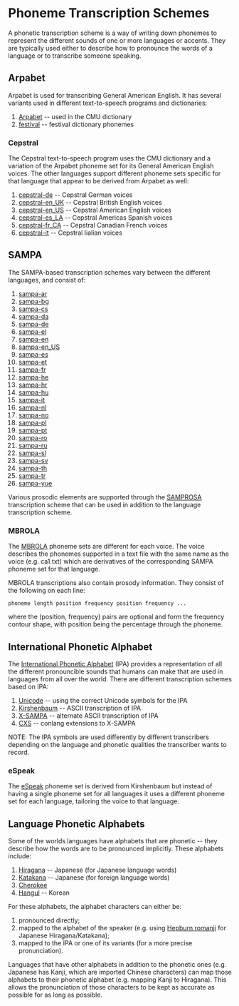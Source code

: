 # Phoneme Transcription Schemes

A phonetic transcription scheme is a way of writing down phonemes to represent the different sounds of one or more languages or accents. They are typically used either to describe how to pronounce the words of a language or to transcribe someone speaking.

## Arpabet

Arpabet is used for transcribing General American English. It has several variants used in different text-to-speech programs and dictionaries:

  1.  [Arpabet](http://en.wikipedia.org/wiki/Arpabet) -- used in the CMU dictionary
  2.  [festival](http://www.cstr.ed.ac.uk/projects/festival/) -- festival dictionary phonemes

### Cepstral

The Cepstral text-to-speech program uses the CMU dictionary and a variation of the Arpabet phoneme set for its General American English voices. The other languages support different phoneme sets specific for that language that appear to be derived from Arpabet as well:

  1.  [cepstral-de](http://www.cepstral.com/support/faq/customization/lexicon/lexicon_german.html) -- Cepstral German voices
  2.  [cepstral-en_UK](http://www.cepstral.com/support/faq/customization/lexicon/lexicon_uk_eng.html) -- Cepstral British English voices
  3.  [cepstral-en_US](http://www.cepstral.com/support/faq/customization/lexicon/lexicon_us_eng.html) -- Cepstral American English voices
  4.  [cepstral-es_LA](http://www.cepstral.com/support/faq/customization/lexicon/lexicon_amer_span.html) -- Cepstral Americas Spanish voices
  5.  [cepstral-fr_CA](http://www.cepstral.com/support/faq/customization/lexicon/lexicon_can_fr.html) -- Cepstral Canadian French voices
  6.  [cepstral-it](http://www.cepstral.com/support/faq/customization/lexicon/lexicon_italian.html) -- Cepstral Iialian voices

## SAMPA

The SAMPA-based transcription schemes vary between the different languages, and consist of:

  1.  [sampa-ar](http://www.phon.ucl.ac.uk/home/sampa/arabic.htm)
  2.  [sampa-bg](http://www.phon.ucl.ac.uk/home/sampa/bulgar.htm)
  3.  [sampa-cs](http://www.phon.ucl.ac.uk/home/sampa/czech-uni.htm)
  4.  [sampa-da](http://www.phon.ucl.ac.uk/home/sampa/danish.htm)
  5.  [sampa-de](http://www.phon.ucl.ac.uk/home/sampa/german.htm)
  6.  [sampa-el](http://www.phon.ucl.ac.uk/home/sampa/greek.htm)
  7.  [sampa-en](http://www.phon.ucl.ac.uk/home/sampa/english.htm)
  8.  [sampa-en_US](http://www.phon.ucl.ac.uk/home/sampa/american.htm)
  9.  [sampa-es](http://www.phon.ucl.ac.uk/home/sampa/spanish.htm)
  10. [sampa-et](http://www.phon.ucl.ac.uk/home/sampa/estonian.htm)
  11. [sampa-fr](http://www.phon.ucl.ac.uk/home/sampa/french.htm)
  12. [sampa-he](http://www.phon.ucl.ac.uk/home/sampa/hebrew.htm)
  13. [sampa-hr](http://www.phon.ucl.ac.uk/home/sampa/croatian.htm)
  14. [sampa-hu](http://www.phon.ucl.ac.uk/home/sampa/hungaria.htm)
  15. [sampa-it](http://www.phon.ucl.ac.uk/home/sampa/italian.htm)
  16. [sampa-nl](http://www.phon.ucl.ac.uk/home/sampa/dutch.htm)
  17. [sampa-no](http://www.phon.ucl.ac.uk/home/sampa/norweg.htm)
  18. [sampa-pl](http://www.phon.ucl.ac.uk/home/sampa/polish.htm)
  19. [sampa-pt](http://www.phon.ucl.ac.uk/home/sampa/portug.htm)
  20. [sampa-ro](http://www.phon.ucl.ac.uk/home/sampa/romanian.htm)
  21. [sampa-ru](http://www.phon.ucl.ac.uk/home/sampa/russian.htm)
  22. [sampa-sl](http://www.phon.ucl.ac.uk/home/sampa/slovenian.htm)
  23. [sampa-sv](http://www.phon.ucl.ac.uk/home/sampa/swedish.htm)
  24. [sampa-th](http://www.phon.ucl.ac.uk/home/sampa/thai.htm)
  25. [sampa-tr](http://www.phon.ucl.ac.uk/home/sampa/turkish.htm)
  26. [sampa-yue](http://www.phon.ucl.ac.uk/home/sampa/cantonese.htm)

Various prosodic elements are supported through the [SAMPROSA](http://www.phon.ucl.ac.uk/home/sampa/samprosa.htm) transcription scheme that can be used in addition to the language transcription scheme.

### MBROLA

The [MBROLA](http://tcts.fpms.ac.be/synthesis/) phoneme sets are
different for each voice. The voice describes the phonemes supported
in a text file with the same name as the voice (e.g. ca1.txt) which
are derivatives of the corresponding SAMPA phoneme set for that
language.

MBROLA transcriptions also contain prosody information. They consist
of the following on each line:

    phoneme length position frequency position frequency ...

where the (position, frequency) pairs are optional and form the frequency
contour shape, with position being the percentage through the phoneme.

## International Phonetic Alphabet

The [International Phonetic Alphabet](http://en.wikipedia.org/wiki/International_Phonetic_Alphabet) (IPA) provides a representation of all the different pronouncible sounds that humans can make that are used in languages from all over the world. There are different transcription schemes based on IPA:

  1.  [Unicode](http://www.unicode.org) -- using the correct Unicode symbols for the IPA
  2.  [Kirshenbaum](http://en.wikipedia.org/wiki/Kirshenbaum) -- ASCII transcription of IPA
  3.  [X-SAMPA](http://en.wikipedia.org/wiki/X-SAMPA) -- alternate ASCII transcription of IPA
  4.  [CXS](http://en.wikipedia.org/wiki/Conlang_XSAMPA) -- conlang extensions to X-SAMPA

NOTE: The IPA symbols are used differently by different transcribers depending on the language and phonetic qualities the transcriber wants to record.

### eSpeak

The [eSpeak](http://espeak.sourceforge.net/phonemes.html) phoneme set is derived from Kirshenbaum but instead of having a single phoneme set for all languages it uses a different phoneme set for each language, tailoring the voice to that language.

## Language Phonetic Alphabets

Some of the worlds languages have alphabets that are phonetic -- they describe how the words are to be pronounced implicitly. These alphabets include:

  1.  [Hiragana](http://en.wikipedia.org/wiki/Hiragana) -- Japanese (for Japanese language words)
  2.  [Katakana](http://en.wikipedia.org/wiki/Katakana) -- Japanese (for foreign language words)
  3.  [Cherokee](http://en.wikipedia.org/wiki/Cherokee_alphabet)
  4.  [Hangul](http://en.wikipedia.org/wiki/Hangul) -- Korean

For these alphabets, the alphabet characters can either be:

  1.  pronounced directly;
  2.  mapped to the alphabet of the speaker (e.g. using [Hepburn romanji](http://en.wikipedia.org/wiki/Hepburn_romanization) for Japanese Hiragana/Katakana);
  3.  mapped to the IPA or one of its variants (for a more precise pronunciation).

Languages that have other alphabets in addition to the phonetic ones (e.g. Japanese has Kanji, which are imported Chinese characters) can map those alphabets to their phonetic alphabet (e.g. mapping Kanji to Hiragana). This allows the pronunciation of those characters to be kept as accurate as possible for as long as possible.
